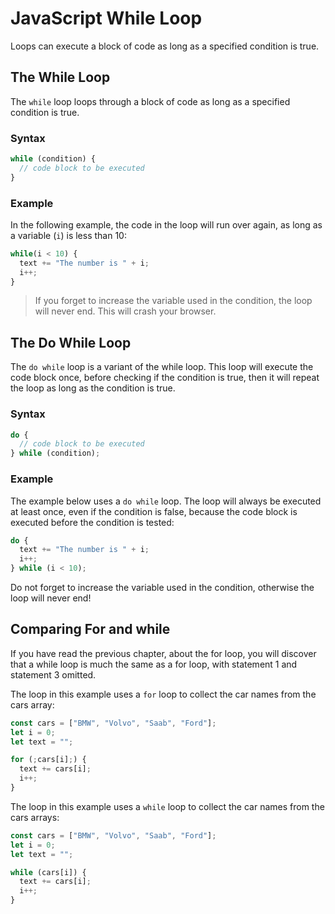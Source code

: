 # JavaScript While Loop

Loops can execute a block of code as long as a specified condition is true.

## The While Loop

The `while` loop loops through a block of code as long as a specified condition is true.

### Syntax

```js
while (condition) {
  // code block to be executed
}
```

### Example

In the following example, the code in the loop will run over again, as long as a variable (`i`) is less than 10:

```javascript
while(i < 10) {
  text += "The number is " + i;
  i++;
}
```

> If you forget to increase the variable used in the condition, the loop will never end. This will crash your browser.

## The Do While Loop

The `do while` loop is a variant of the while loop. This loop will execute the code block once, before checking if the condition is true, then it will repeat the loop as long as the condition is true.

### Syntax

```javascript
do {
  // code block to be executed
} while (condition);
```

### Example

The example below uses a `do while` loop. The loop will always be executed at least once, even if the condition is false, because the code block is executed before the condition is tested:

```javascript
do {
  text += "The number is " + i;
  i++;
} while (i < 10);
```

Do not forget to increase the variable used in the condition, otherwise the loop will never end!

## Comparing For and while

If you have read the previous chapter, about the for loop, you will discover that a while loop is much the same as a for loop, with statement 1 and statement 3 omitted.

The loop in this example uses a `for` loop to collect the car names from the cars array:

```javascript
const cars = ["BMW", "Volvo", "Saab", "Ford"];
let i = 0;
let text = "";

for (;cars[i];) {
  text += cars[i];
  i++;
}
```

The loop in this example uses a `while` loop to collect the car names from the cars arrays:

```javascript
const cars = ["BMW", "Volvo", "Saab", "Ford"];
let i = 0;
let text = "";

while (cars[i]) {
  text += cars[i];
  i++;
}
```